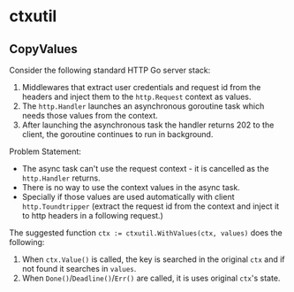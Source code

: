 # ctxutil

## CopyValues

Consider the following standard HTTP Go server stack:

1. Middlewares that extract user credentials and request id from the headers and inject them to the `http.Request` context as values.
2. The `http.Handler` launches an asynchronous goroutine task which needs those values from the context.
3. After launching the asynchronous task the handler returns 202 to the client, the goroutine continues to run in background.

Problem Statement:

* The async task can't use the request context - it is cancelled as the `http.Handler` returns.
* There is no way to use the context values in the async task.
* Specially if those values are used automatically with client `http.Toundtripper`
  (extract the request id from the context and inject it to http headers in a following request.)

The suggested function `ctx := ctxutil.WithValues(ctx, values)` does the following:
1. When `ctx.Value()` is called, the key is searched in the original `ctx` and if not found it searches in `values`.
2. When `Done()`/`Deadline()`/`Err()` are called, it is uses original `ctx`'s state.
